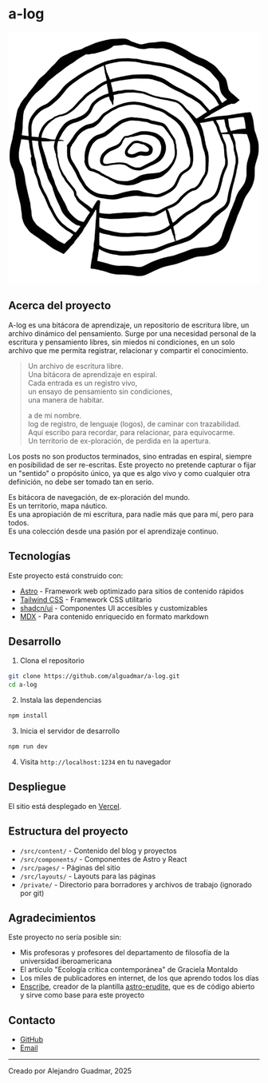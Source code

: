 # a-log

![a-log logo](/public/static/log.png)

## Acerca del proyecto

A-log es una bitácora de aprendizaje, un repositorio de escritura libre, un archivo dinámico del pensamiento. Surge por una necesidad personal de la escritura y pensamiento libres, sin miedos ni condiciones, en un solo archivo que me permita registrar, relacionar y compartir el conocimiento.

> Un archivo de escritura libre.  
> Una bitácora de aprendizaje en espiral.  
> Cada entrada es un registro vivo,  
> un ensayo de pensamiento sin condiciones,  
> una manera de habitar.  
>
> a de mi nombre.  
> log de registro, de lenguaje (logos), de caminar con trazabilidad.  
> Aquí escribo para recordar, para relacionar, para equivocarme.  
> Un territorio de ex-ploración, de perdida en la apertura.

Los posts no son productos terminados, sino entradas en espiral, siempre en posibilidad de ser re-escritas. Este proyecto no pretende capturar o fijar un "sentido" o propósito único, ya que es algo vivo y como cualquier otra definición, no debe ser tomado tan en serio.

Es bitácora de navegación, de ex-ploración del mundo.  
Es un territorio, mapa náutico.  
Es una apropiación de mi escritura, para nadie más que para mí, pero para todos.  
Es una colección desde una pasión por el aprendizaje continuo.

## Tecnologías

Este proyecto está construido con:

- [Astro](https://astro.build/) - Framework web optimizado para sitios de contenido rápidos
- [Tailwind CSS](https://tailwindcss.com/) - Framework CSS utilitario
- [shadcn/ui](https://ui.shadcn.com/) - Componentes UI accesibles y customizables
- [MDX](https://mdxjs.com/) - Para contenido enriquecido en formato markdown

## Desarrollo

1. Clona el repositorio
```bash
git clone https://github.com/alguadmar/a-log.git
cd a-log
```

2. Instala las dependencias
```bash
npm install
```

3. Inicia el servidor de desarrollo
```bash
npm run dev
```

4. Visita `http://localhost:1234` en tu navegador

## Despliegue

El sitio está desplegado en [Vercel](https://a-log.vercel.app).

## Estructura del proyecto

- `/src/content/` - Contenido del blog y proyectos
- `/src/components/` - Componentes de Astro y React
- `/src/pages/` - Páginas del sitio
- `/src/layouts/` - Layouts para las páginas
- `/private/` - Directorio para borradores y archivos de trabajo (ignorado por git)

## Agradecimientos

Este proyecto no sería posible sin:

- Mis profesoras y profesores del departamento de filosofía de la universidad iberoamericana
- El artículo "Ecología crítica contemporánea" de Graciela Montaldo
- Los miles de publicadores en internet, de los que aprendo todos los días
- [Enscribe](https://github.com/jktrn), creador de la plantilla [astro-erudite](https://github.com/jktrn/astro-erudite), que es de código abierto y sirve como base para este proyecto

## Contacto

- [GitHub](https://github.com/alguadmar)
- [Email](mailto:alguadmar@gmail.com)

---

Creado por Alejandro Guadmar, 2025